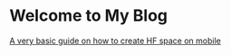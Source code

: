 # Welcome to My Blog

[A very basic guide on how to create HF space on mobile](https://avtnshm.github.io/Huggingface%20space%20absolute%20beginners%20guide-%20using%20mobile-blog%20on%20Quarto.html)
